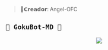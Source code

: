 >🌼𝗖𝗿𝗲𝗮𝗱𝗼𝗿: Angel-OFC


## `🤵 GokuBot-MD 🤵` 
<p align="center">
<img src="https://images.app.goo.gl/8Qzro8acWeSgRPEP9.jpg"
